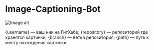 # Image-Captioning-Bot
![Image alt](https://github.com/{miptstudent}/{Image-Captioning-Bot}/raw/{master}/{path}/Poster.jpeg)

{username} — ваш ник на ГитХабе;
{repository} — репозиторий где хранятся картинки;
{branch} — ветка репозитория;
{path} — путь к месту нахождения картинки.

